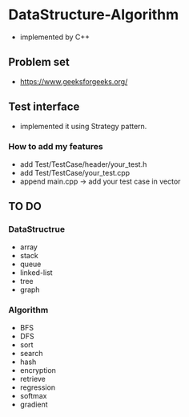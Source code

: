 # DataStructure-Algorithm
* implemented by C++

## Problem set 
* https://www.geeksforgeeks.org/

## Test interface
* implemented it using Strategy pattern.
### How to add my features
* add Test/TestCase/header/your_test.h
* add Test/TestCase/your_test.cpp
* append main.cpp -> add your test case in vector


## TO DO 
###  DataStructrue
* array
* stack
* queue
* linked-list
* tree
* graph



### Algorithm
* BFS
* DFS
* sort
* search
* hash
* encryption
* retrieve
* regression
* softmax
* gradient
